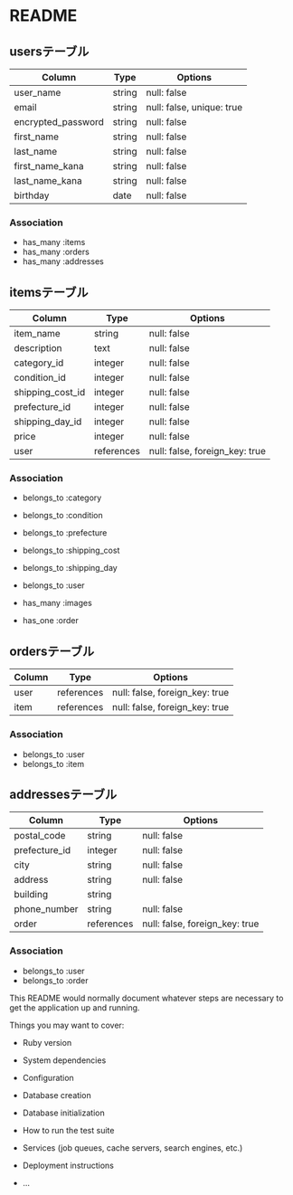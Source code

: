 # README

## usersテーブル
| Column           | Type      | Options                   |
| ---------------- | --------- | ------------------------- |
| user_name        | string    | null: false               |
| email            | string    | null: false, unique: true |
| encrypted_password  | string | null: false |
| first_name       | string    | null: false |
| last_name        | string    | null: false |
| first_name_kana  | string    | null: false |
| last_name_kana   | string    | null: false |
| birthday         | date      | null: false |

### Association

- has_many :items
- has_many :orders
- has_many :addresses


## itemsテーブル
| Column           | Type      | Options                   |
| ---------------- | --------- | ------------------------- |
| item_name        | string    | null: false |
| description      | text      | null: false |
| category_id      | integer   | null: false |
| condition_id     | integer   | null: false |
| shipping_cost_id | integer   | null: false |
| prefecture_id    | integer   | null: false |
| shipping_day_id  | integer   | null: false |
| price            | integer   | null: false |
| user       | references | null: false, foreign_key: true |

### Association

- belongs_to :category
- belongs_to :condition
- belongs_to :prefecture
- belongs_to :shipping_cost
- belongs_to :shipping_day
- belongs_to :user

- has_many :images
- has_one :order


## ordersテーブル
| Column           | Type      | Options                   |
| ---------------- | --------- | ------------------------- |
| user       | references | null: false, foreign_key: true |
| item       | references | null: false, foreign_key: true |

### Association

- belongs_to :user
- belongs_to :item

## addressesテーブル
| Column           | Type      | Options                   |
| ---------------- | --------- | ------------------------- |
| postal_code      | string    | null: false |
| prefecture_id    | integer   | null: false |
| city             | string    | null: false |
| address          | string    | null: false |
| building         | string    |             |
| phone_number     | string    | null: false |
| order      | references | null: false, foreign_key: true |

### Association

- belongs_to :user
- belongs_to :order




This README would normally document whatever steps are necessary to get the
application up and running.

Things you may want to cover:

* Ruby version

* System dependencies

* Configuration

* Database creation

* Database initialization

* How to run the test suite

* Services (job queues, cache servers, search engines, etc.)

* Deployment instructions

* ...
